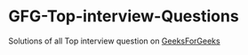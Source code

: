 # GFG-Top-interview-Questions

Solutions of all Top interview question on [GeeksForGeeks](https://www.google.com/url?sa=t&rct=j&q=&esrc=s&source=web&cd=&cad=rja&uact=8&ved=2ahUKEwiY56GuiI_xAhWagdgFHWj7ABsQFjACegQIAhAE&url=https%3A%2F%2Fwww.geeksforgeeks.org%2Fmust-do-coding-questions-for-product-based-companies%2F&usg=AOvVaw1kWRZTYU8p_AGRaAK7z-_U)
